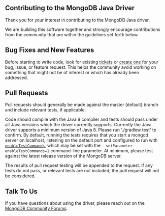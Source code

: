 ## Contributing to the MongoDB Java Driver

Thank you for your interest in contributing to the MongoDB Java driver.

We are building this software together and strongly encourage contributions from the community that are within the guidelines set forth 
below. 

Bug Fixes and New Features
--------------------------

Before starting to write code, look for existing [tickets](https://jira.mongodb.org/browse/JAVA) or 
[create one](https://jira.mongodb.org/secure/CreateIssue!default.jspa) for your bug, issue, or feature request. This helps the community 
avoid working on something that might not be of interest or which has already been addressed.

Pull Requests
-------------

Pull requests should generally be made against the master (default) branch and include relevant tests, if applicable. 

Code should compile with the Java 9 compiler and tests should pass under all Java versions which the driver currently
supports. Currently the Java driver supports a minimum version of Java 8.  Please run './gradlew test' to confirm.   By default, running the
tests requires that you start a mongod server on localhost, listening on the default port and configured to run with
[`enableTestCommands`](https://www.mongodb.com/docs/manual/reference/parameters/#param.enableTestCommands), which may be set with the 
`--setParameter enableTestCommands=1` command-line parameter.   At minimum, please test against the latest release version of the MongoDB 
server.

The results of pull request testing will be appended to the request. If any tests do not pass, or relevant tests are not included, the 
pull request will not be considered. 

Talk To Us
----------

If you have questions about using the driver, please reach out on the 
[MongoDB Community Forums](https://developer.mongodb.com/community/forums/tags/c/drivers-odms-connectors/7/java-driver).
